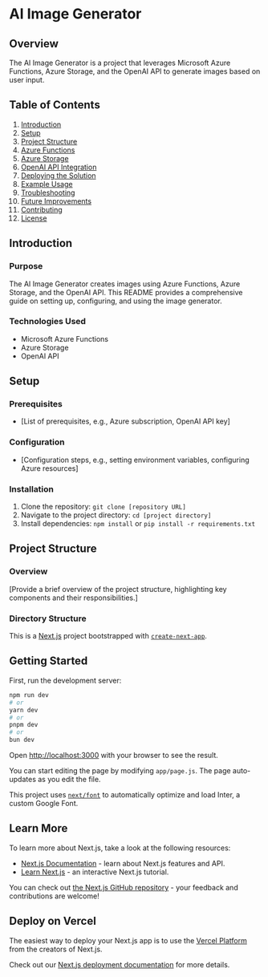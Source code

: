 # AI Image Generator

## Overview

The AI Image Generator is a project that leverages Microsoft Azure Functions, Azure Storage, and the OpenAI API to generate images based on user input.

## Table of Contents

1. [Introduction](#introduction)
2. [Setup](#setup)
3. [Project Structure](#project-structure)
4. [Azure Functions](#azure-functions)
5. [Azure Storage](#azure-storage)
6. [OpenAI API Integration](#openai-api-integration)
7. [Deploying the Solution](#deploying-the-solution)
8. [Example Usage](#example-usage)
9. [Troubleshooting](#troubleshooting)
10. [Future Improvements](#future-improvements)
11. [Contributing](#contributing)
12. [License](#license)

## Introduction

### Purpose

The AI Image Generator creates images using Azure Functions, Azure Storage, and the OpenAI API. This README provides a comprehensive guide on setting up, configuring, and using the image generator.

### Technologies Used

- Microsoft Azure Functions
- Azure Storage
- OpenAI API

## Setup

### Prerequisites

- [List of prerequisites, e.g., Azure subscription, OpenAI API key]

### Configuration

- [Configuration steps, e.g., setting environment variables, configuring Azure resources]

### Installation

1. Clone the repository: `git clone [repository URL]`
2. Navigate to the project directory: `cd [project directory]`
3. Install dependencies: `npm install` or `pip install -r requirements.txt`

## Project Structure

### Overview

[Provide a brief overview of the project structure, highlighting key components and their responsibilities.]

### Directory Structure


This is a [Next.js](https://nextjs.org/) project bootstrapped with [`create-next-app`](https://github.com/vercel/next.js/tree/canary/packages/create-next-app).

## Getting Started

First, run the development server:

```bash
npm run dev
# or
yarn dev
# or
pnpm dev
# or
bun dev
```

Open [http://localhost:3000](http://localhost:3000) with your browser to see the result.

You can start editing the page by modifying `app/page.js`. The page auto-updates as you edit the file.

This project uses [`next/font`](https://nextjs.org/docs/basic-features/font-optimization) to automatically optimize and load Inter, a custom Google Font.

## Learn More

To learn more about Next.js, take a look at the following resources:

- [Next.js Documentation](https://nextjs.org/docs) - learn about Next.js features and API.
- [Learn Next.js](https://nextjs.org/learn) - an interactive Next.js tutorial.

You can check out [the Next.js GitHub repository](https://github.com/vercel/next.js/) - your feedback and contributions are welcome!

## Deploy on Vercel

The easiest way to deploy your Next.js app is to use the [Vercel Platform](https://vercel.com/new?utm_medium=default-template&filter=next.js&utm_source=create-next-app&utm_campaign=create-next-app-readme) from the creators of Next.js.

Check out our [Next.js deployment documentation](https://nextjs.org/docs/deployment) for more details.
